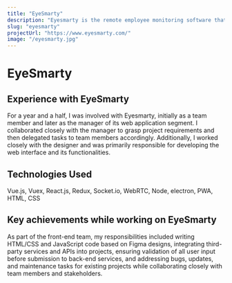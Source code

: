 ```yaml
---
title: "EyeSmarty"
description: "Eyesmarty is the remote employee monitoring software that enables managers to monitor employees from anywhere, anytime without walking to their desk."
slug: "eyesmarty"
projectUrl: "https://www.eyesmarty.com/"
image: "/eyesmarty.jpg"
---
```


# EyeSmarty

## Experience with EyeSmarty

For a year and a half, I was involved with Eyesmarty, initially as a team member and later as the manager of its web application segment. I collaborated closely with the manager to grasp project requirements and then delegated tasks to team members accordingly. Additionally, I worked closely with the designer and was primarily responsible for developing the web interface and its functionalities.

## Technologies Used

Vue.js, Vuex, React.js, Redux, Socket.io, WebRTC, Node, electron, PWA, HTML, CSS

## Key achievements while working on EyeSmarty

As part of the front-end team, my responsibilities included writing HTML/CSS and JavaScript code based on Figma designs, integrating third-party services and APIs into projects, ensuring validation of all user input before submission to back-end services, and addressing bugs, updates, and maintenance tasks for existing projects while collaborating closely with team members and stakeholders.
